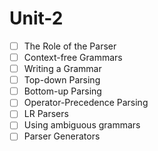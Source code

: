 # Unit-2

- [ ] The Role of the Parser
- [ ] Context-free Grammars
- [ ] Writing a Grammar
- [ ] Top-down Parsing
- [ ] Bottom-up Parsing
- [ ] Operator-Precedence Parsing
- [ ] LR Parsers
- [ ] Using ambiguous grammars
- [ ] Parser Generators
